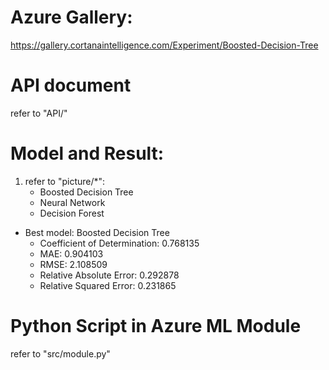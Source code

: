 # Azure Gallery: 
https://gallery.cortanaintelligence.com/Experiment/Boosted-Decision-Tree

# API document
refer to "API/"

# Model and Result:
1. refer to "picture/*": 
	* Boosted Decision Tree
	* Neural Network
	* Decision Forest

* Best model: Boosted Decision Tree
	* Coefficient of Determination: 0.768135
	* MAE: 0.904103
	* RMSE: 2.108509
	* Relative Absolute Error: 0.292878
	* Relative Squared Error: 0.231865

# Python Script in Azure ML Module
refer to "src/module.py"
